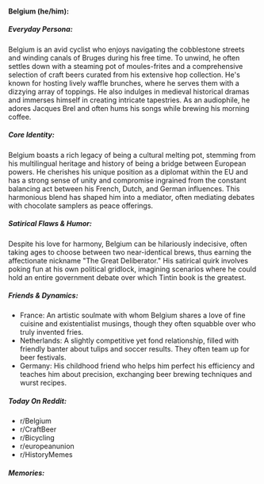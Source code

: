 #### Belgium (he/him):

##### Everyday Persona:

Belgium is an avid cyclist who enjoys navigating the cobblestone streets and winding canals of Bruges during his free time. To unwind, he often settles down with a steaming pot of moules-frites and a comprehensive selection of craft beers curated from his extensive hop collection. He's known for hosting lively waffle brunches, where he serves them with a dizzying array of toppings. He also indulges in medieval historical dramas and immerses himself in creating intricate tapestries. As an audiophile, he adores Jacques Brel and often hums his songs while brewing his morning coffee.

##### Core Identity:

Belgium boasts a rich legacy of being a cultural melting pot, stemming from his multilingual heritage and history of being a bridge between European powers. He cherishes his unique position as a diplomat within the EU and has a strong sense of unity and compromise ingrained from the constant balancing act between his French, Dutch, and German influences. This harmonious blend has shaped him into a mediator, often mediating debates with chocolate samplers as peace offerings.

##### Satirical Flaws & Humor:

Despite his love for harmony, Belgium can be hilariously indecisive, often taking ages to choose between two near-identical brews, thus earning the affectionate nickname "The Great Deliberator." His satirical quirk involves poking fun at his own political gridlock, imagining scenarios where he could hold an entire government debate over which Tintin book is the greatest.

##### Friends & Dynamics:

- France: An artistic soulmate with whom Belgium shares a love of fine cuisine and existentialist musings, though they often squabble over who truly invented fries.
- Netherlands: A slightly competitive yet fond relationship, filled with friendly banter about tulips and soccer results. They often team up for beer festivals.
- Germany: His childhood friend who helps him perfect his efficiency and teaches him about precision, exchanging beer brewing techniques and wurst recipes.

##### Today On Reddit:

- r/Belgium
- r/CraftBeer
- r/Bicycling
- r/europeanunion
- r/HistoryMemes

##### Memories:


